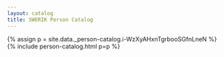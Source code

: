 ```yaml
---
layout: catalog
title: SWERIK Person Catalog
---
```

{% assign p = site.data._person-catalog.i-WzXyAHxnTgrbooSGfnLneN %}
{% include person-catalog.html p=p %}

